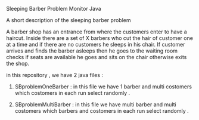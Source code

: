 Sleeping Barber Problem Monitor Java

A short description of the sleeping barber problem

A barber shop has an entrance from where the customers enter to have a haircut. Inside there are a set of X barbers who cut the hair of customer one at a time and if there are no customers he sleeps in his chair. If customer arrives and finds the barber asleeps then he goes to the waiting room checks if seats are available he goes and sits on the chair otherwise exits the shop.


in this repository , we have 2 java files :
1) SBproblemOneBarber : in this file we have 1 barber and multi costomers which costomers in each run select randomly .

1) SBproblemMultiBarber : in this file we have multi barber and multi costomers which barbers and costomers in each run select randomly .


